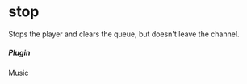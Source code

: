 # stop 

Stops the player and clears the queue, but doesn't leave the channel.
			

##### Plugin
Music